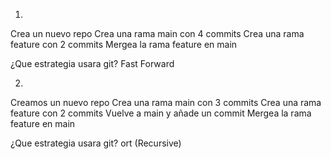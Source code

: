 1.
Crea un nuevo repo
Crea una rama main con 4 commits
Crea una rama feature con 2 commits
Mergea la rama feature en main

¿Que estrategia usara git? Fast Forward

2.
Creamos un nuevo repo
Crea una rama main con 3 commits
Crea una rama feature con 2 commits
Vuelve a main y añade un commit
Mergea la rama feature en main

¿Que estrategia usara git? ort (Recursive)
